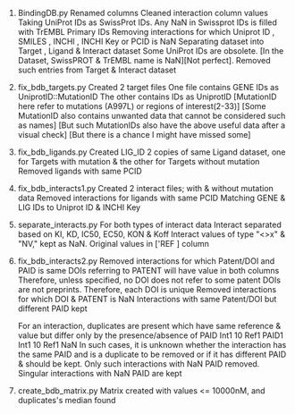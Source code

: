 1) BindingDB.py
	Renamed columns
	Cleaned interaction column values
	Taking UniProt IDs as SwissProt IDs. Any NaN in Swissprot IDs is filled with TrEMBL Primary IDs
	Removing interactions for which Uniprot ID , SMILES , INCHI , INCHI Key or PCID is NaN
	Separating dataset into Target , Ligand & Interact dataset
	Some UniProt IDs are obsolete. [In the Dataset, SwissPROT & TrEMBL name is NaN][Not perfect].
		Removed such entries from Target & Interact dataset

2) fix_bdb_targets.py
	Created 2 target files
		One file contains GENE IDs as UniprotID::MutationID
		The other contains  IDs as UniprotID
		[MutationID here refer to mutations (A997L) or regions of interest(2-33)]
		[Some MutationID also contains unwanted data that cannot be considered such as names]
		[But such MutationIDs also have the above useful data after a visual check]
		[But there is a chance I might have missed some]
		
3) fix_bdb_ligands.py
	Created LIG_ID
	2 copies of same Ligand dataset, one for Targets with mutation & the other for Targets without mutation
	Removed ligands with same PCID

4) fix_bdb_interacts1.py
	Created 2 interact files; with & without mutation data
	Removed interactions for ligands with same PCID
	Matching GENE & LIG IDs to Uniprot ID & INCHI Key

5) separate_interacts.py
	For both types of interact data
	Interact separated based on KI, KD, IC50, EC50, KON & Koff
	Interact values of type "<>x" & "NV," kept as NaN.
		Original values in ['REF ] column
		
6) fix_bdb_interacts2.py
	Removed interactions for which Patent/DOI and PAID is same
		DOIs referring to PATENT will have value in both columns
		Therefore, unless specified, no DOI does not refer to some patent
		DOIs are not preprints. Therefore, each DOI is unique
	Removed interactions for which DOI & PATENT is NaN
	Interactions with same Patent/DOI but different PAID kept
	
	For an interaction, duplicates are present which have same reference & value but differ only by the presence/absence of PAID
	Int1	10	Ref1	PAID1
	Int1	10	Ref1	NaN
	In such cases, it is unknown whether the interaction has the same PAID and is a duplicate to be removed or if it has different PAID
	& should be kept. Only such interactions with NaN PAID removed.
	Singular interactions with NaN PAID are kept
	
7) create_bdb_matrix.py
	Matrix created with values <= 10000nM, and duplicates's median found